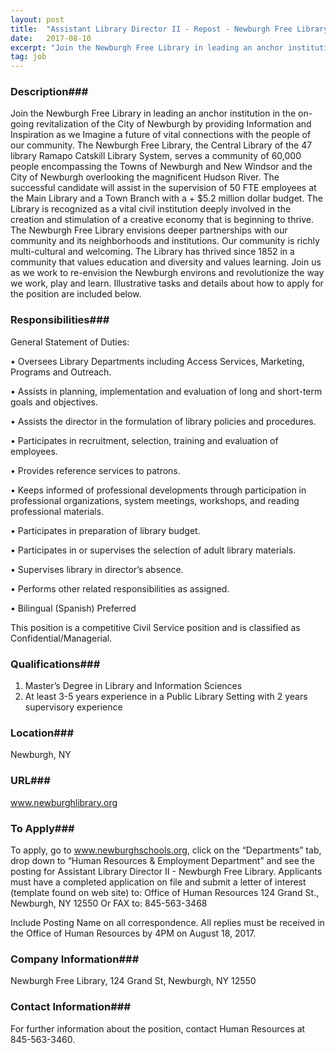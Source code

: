 ```yaml
---
layout: post
title:  "Assistant Library Director II - Repost - Newburgh Free Library "
date:   2017-08-10
excerpt: "Join the Newburgh Free Library in leading an anchor institution in the on-going revitalization of the City of Newburgh by providing Information and Inspiration as we Imagine a future of vital connections with the people of our community. The Newburgh Free Library, the Central Library of the 47 library Ramapo..."
tag: job
---
```


### Description###

Join the Newburgh Free Library in leading an anchor institution in the on-going revitalization of the City of Newburgh by providing Information and Inspiration as we Imagine a future of vital connections with the people of our community.  The Newburgh Free Library, the Central Library of the 47 library Ramapo Catskill Library System, serves a community of 60,000 people encompassing the Towns of Newburgh and New Windsor and the City of Newburgh overlooking the magnificent Hudson River.   The successful candidate will assist in the supervision of 50 FTE employees at the Main Library and a Town Branch with a + $5.2 million dollar budget.  The Library is recognized as a vital civil institution deeply involved in the creation and stimulation of a creative economy that is beginning to thrive. The Newburgh Free Library envisions deeper partnerships with our community and its neighborhoods and institutions.  Our community is richly multi-cultural and welcoming.  The Library has thrived since 1852 in a community that values education and diversity and values learning. Join us as we work to re-envision the Newburgh environs and revolutionize the way we work, play and learn. Illustrative tasks and details about how to apply for the position are included below.




### Responsibilities###

General Statement of Duties:


• 	Oversees Library Departments including Access Services, Marketing, Programs and Outreach.

• 	Assists in planning, implementation and evaluation of long and short-term goals and objectives.

• 	Assists the director in the formulation of library policies and procedures.

• 	Participates in recruitment, selection, training and evaluation of employees.

• 	Provides reference services to patrons.

• 	Keeps informed of professional developments through participation in professional organizations, system meetings, workshops, and reading professional materials.

• 	Participates in preparation of library budget.

• 	Participates in or supervises the selection of adult library materials.

• 	Supervises library in director’s absence.

• 	Performs other related responsibilities as assigned.

• 	Bilingual (Spanish) Preferred

This position is a competitive Civil Service position and is classified as Confidential/Managerial.



### Qualifications###

1.  Master’s Degree in Library and Information Sciences
2.  At least 3-5 years experience in a Public Library Setting with 2 years supervisory experience
         





### Location###

Newburgh, NY


### URL###

www.newburghlibrary.org

### To Apply###

To apply, go to www.newburghschools.org, click on the “Departments” tab, drop down to “Human Resources & Employment Department” and see the posting for Assistant Library Director II - Newburgh Free Library.
Applicants must have a completed application on file and submit a letter of interest (template found on web site) to: 
Office of Human Resources
124 Grand St., Newburgh, NY 12550              Or FAX to:  845-563-3468

Include Posting Name on all correspondence.
All replies must be received in the Office of Human Resources by 4PM on August 18, 2017. 



### Company Information###

Newburgh Free Library, 124 Grand St, Newburgh, NY 12550


### Contact Information###

For further information about the position, contact Human Resources at 845-563-3460.

